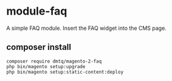 # module-faq
A simple FAQ module. Insert the FAQ widget into the CMS page.

## composer install
```
composer require dmtq/magento-2-faq
php bin/magento setup:upgrade
php bin/magento setup:static-content:deploy
```
